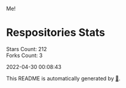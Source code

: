 Me!

# Respositories Stats
Stars Count: 212  
Forks Count: 3

2022-04-30 00:08:43  

This README is automatically generated by [🐰](https://github.com/rnitta/rnitta).
